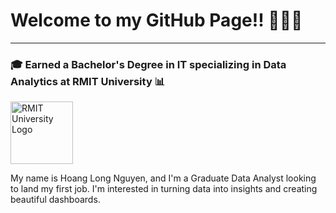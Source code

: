 # Welcome to my GitHub Page!! 👋👋👋

---

### 🎓 Earned a Bachelor's Degree in IT specializing in Data Analytics at RMIT University 📊

<img src="[[http://mams.rmit.edu.au/ywta8fdr0jdhz.jpg](https://upload.wikimedia.org/wikipedia/commons/5/51/RMIT_University_Logo.svg)](http://mams.rmit.edu.au/ywta8fdr0jdhz.jpg)" alt="RMIT University Logo" width="100"/>

My name is Hoang Long Nguyen, and I'm a Graduate Data Analyst looking to land my first job. I'm interested in turning data into insights and creating beautiful dashboards.

